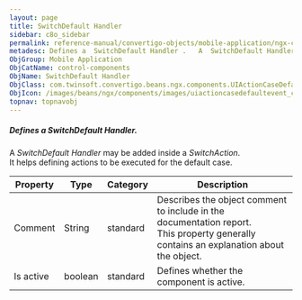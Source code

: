 ```yaml
---
layout: page
title: SwitchDefault Handler
sidebar: c8o_sidebar
permalink: reference-manual/convertigo-objects/mobile-application/ngx-components/control-components/switchdefault-handler/
metadesc: Defines a  SwitchDefault Handler .   A  SwitchDefault Handler  may be added inside a  SwitchAction . It helps defining actions to be executed for the 
ObjGroup: Mobile Application
ObjCatName: control-components
ObjName: SwitchDefault Handler
ObjClass: com.twinsoft.convertigo.beans.ngx.components.UIActionCaseDefaultEvent
ObjIcon: /images/beans/ngx/components/images/uiactioncasedefaultevent_color_32x32.png
topnav: topnavobj
---
```

##### Defines a <i>SwitchDefault Handler</i>. 

A <i>SwitchDefault Handler</i> may be added inside a <i>SwitchAction</i>.<br/>It helps defining actions to be executed for the default case.<br/>

Property | Type | Category | Description
--- | --- | --- | ---
Comment | String | standard | Describes the object comment to include in the documentation report.<br/>This property generally contains an explanation about the object.
Is active | boolean | standard | Defines whether the component is active.<br/>
